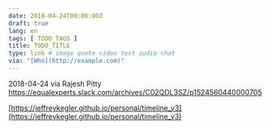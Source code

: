 ```yaml
---
date: 2018-04-24T00:00:00Z
draft: true
lang: en
tags: [ TODO_TAGS ]
title: TODO_TITLE
type: link # image quote video text audio chat
via: "[Who](http://example.com)"
---
```



2018-04-24 via Rajesh Pitty
https://equalexperts.slack.com/archives/C02QDL3SZ/p1524560440000705

[https://jeffreykegler.github.io/personal/timeline_v3](https://jeffreykegler.github.io/personal/timeline_v3)


